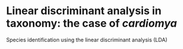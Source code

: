 # Linear discriminant analysis in taxonomy: the case of *cardiomya*

Species identification using the linear discriminant analysis (LDA)
